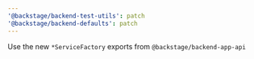 ```yaml
---
'@backstage/backend-test-utils': patch
'@backstage/backend-defaults': patch
---
```


Use the new `*ServiceFactory` exports from `@backstage/backend-app-api`
